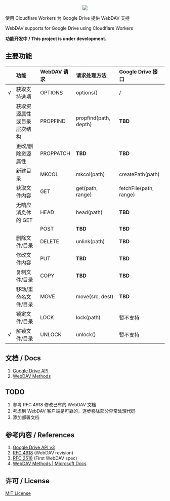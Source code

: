 <center><image src="doc/icon.png"></image></center>

使用 Cloudflare Workers 为 Google Drive 提供 WebDAV 支持

WebDAV supports for Google Drive using Cloudflare Workers

__功能开发中 / This project is under development.__

## 主要功能

| |功能|WebDAV 请求|请求处理方法|Google Drive 接口|
|---:|:---|:---|:---|:---|
|√|获取支持选项|OPTIONS|options()|/|
| |获取资源属性<br>或目录层次结构|PROPFIND|propfind(path, depth)|**TBD**|
| |更改/删除资源属性|PROPPATCH|**TBD**|**TBD**|
| |新建目录|MKCOL|mkcol(path)|createPath(path)|
| |获取文件内容|GET|get(path, range)|fetchFile(path, range)|
| |无响应消息体的 GET|HEAD|head(path)|**TBD**|
| | |POST|**TBD**|**TBD**|
| |删除文件/目录|DELETE|unlink(path)|**TBD**|
| |修改文件内容|PUT|**TBD**|**TBD**|
| |复制文件/目录|COPY|**TBD**|**TBD**|
| |移动/重命名文件/目录|MOVE|move(src, dest)|**TBD**|
| |锁定文件/目录|LOCK|lock(path)|暂不支持|
|√|解锁文件/目录|UNLOCK|unlock()|暂不支持|


## 文档 / Docs

1. [Google Drive API](doc/Google%20Drive%20API.md)
2. [WebDAV Methods](doc/WebDAV.md)


## TODO

1. 参考 RFC 4918 修改已有的 WebDAV 文档
2. 考虑到 WebDAV 客户端是可靠的，逐步移除部分异常处理代码
3. 添加部署文档

## 参考内容 / References

1. [Google Drive API v3](https://developers.google.com/drive)
2. [RFC 4918](http://www.webdav.org/specs/rfc4918.html) (WebDAV revision)
3. [RFC 2518](http://www.webdav.org/specs/rfc2518.html) (First WebDAV spec)
4. [WebDAV Methods | Microsoft Docs](https://docs.microsoft.com/en-us/previous-versions/office/developer/exchange-server-2003/aa142917(v=exchg.65))

## 许可 / License

[MIT License](LICENSE)